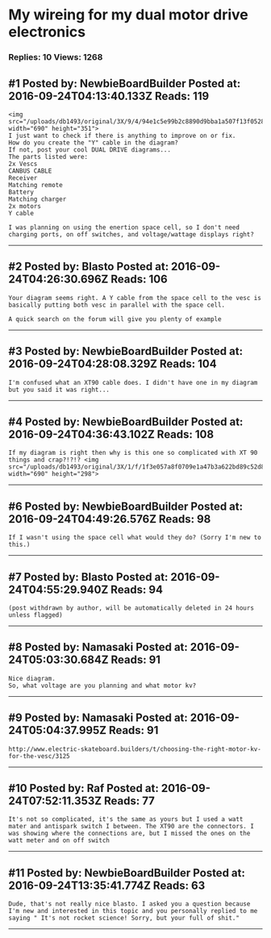 # My wireing for my dual motor drive electronics

### Replies: 10 Views: 1268

## \#1 Posted by: NewbieBoardBuilder Posted at: 2016-09-24T04:13:40.133Z Reads: 119

```
<img src="/uploads/db1493/original/3X/9/4/94e1c5e99b2c8890d9bba1a507f13f052817a403.jpeg" width="690" height="351">
I just want to check if there is anything to improve on or fix.
How do you create the "Y" cable in the diagram?
If not, post your cool DUAL DRIVE diagrams...
The parts listed were:
2x Vescs
CANBUS CABLE
Receiver
Matching remote
Battery
Matching charger 
2x motors
Y cable

I was planning on using the enertion space cell, so I don't need charging ports, on off switches, and voltage/wattage displays right?
```

---
## \#2 Posted by: Blasto Posted at: 2016-09-24T04:26:30.696Z Reads: 106

```
Your diagram seems right. A Y cable from the space cell to the vesc is basically putting both vesc in parallel with the space cell.

A quick search on the forum will give you plenty of example
```

---
## \#3 Posted by: NewbieBoardBuilder Posted at: 2016-09-24T04:28:08.329Z Reads: 104

```
I'm confused what an XT90 cable does. I didn't have one in my diagram but you said it was right...
```

---
## \#4 Posted by: NewbieBoardBuilder Posted at: 2016-09-24T04:36:43.102Z Reads: 108

```
If my diagram is right then why is this one so complicated with XT 90 things and crap?!?!? <img src="/uploads/db1493/original/3X/1/f/1f3e057a8f0709e1a47b3a622bd89c52d83310c7.png" width="690" height="298">
```

---
## \#6 Posted by: NewbieBoardBuilder Posted at: 2016-09-24T04:49:26.576Z Reads: 98

```
If I wasn't using the space cell what would they do? (Sorry I'm new to this.)
```

---
## \#7 Posted by: Blasto Posted at: 2016-09-24T04:55:29.940Z Reads: 94

```
(post withdrawn by author, will be automatically deleted in 24 hours unless flagged)
```

---
## \#8 Posted by: Namasaki Posted at: 2016-09-24T05:03:30.684Z Reads: 91

```
Nice diagram.
So, what voltage are you planning and what motor kv?
```

---
## \#9 Posted by: Namasaki Posted at: 2016-09-24T05:04:37.995Z Reads: 91

```
http://www.electric-skateboard.builders/t/choosing-the-right-motor-kv-for-the-vesc/3125
```

---
## \#10 Posted by: Raf Posted at: 2016-09-24T07:52:11.353Z Reads: 77

```
It's not so complicated, it's the same as yours but I used a watt mater and antispark switch I between. The XT90 are the connectors. I was showing where the connections are, but I missed the ones on the watt meter and on off switch
```

---
## \#11 Posted by: NewbieBoardBuilder Posted at: 2016-09-24T13:35:41.774Z Reads: 63

```
Dude, that's not really nice blasto. I asked you a question because I'm new and interested in this topic and you personally replied to me saying " It's not rocket science! Sorry, but your full of shit."
```

---
